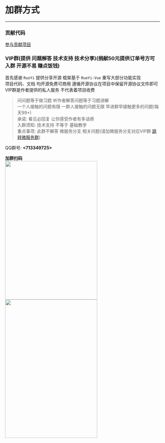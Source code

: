# 加群方式
- - -
### 贡献代码

[参与贡献项目](/common/contribution.md)

### VIP群(提供 问题解答 技术支持 技术分享)(捐献50元提供订单号方可入群 开源不易 赚点饭钱)

首先感谢 `RuoYi` 提供分享开源 框架基于 `RuoYi-Vue` 重写大部分功能实现<br>
项目代码、文档 均开源免费可商用 遵循开源协议在项目中保留开源协议文件即可<br>
VIP群是作者提供的私人服务 不代表着项目收费

> 问问题等于做习题 听作者解答问题等于习题讲解<br>
> 一个人接触的问题有限 一群人接触的问题无限 早进群早接触更多的问题(每天99+)<br>
> 承诺: 看见必回复 让你感受作者有多话痨<br>
> 入群须知: 技术支持 不等于 基础教学<br>
> 重点事项: 此群不解答 微服务分支 相关问题(请加微服务分支对应VIP群 [跳转微服务群](https://gitee.com/JavaLionLi/RuoYi-Cloud-Plus/wikis/pages?sort_id=5303321&doc_id=2056143))

QQ群号: **<713349725>**

**加群扫码**<br>
<img src="https://foruda.gitee.com/images/1664426156617067495/e8937148_1766278.jpeg" width="300px" height="450px" /><img src="https://foruda.gitee.com/images/1664426221966906609/3eabec88_1766278.jpeg" width="300px" height="450px" />

